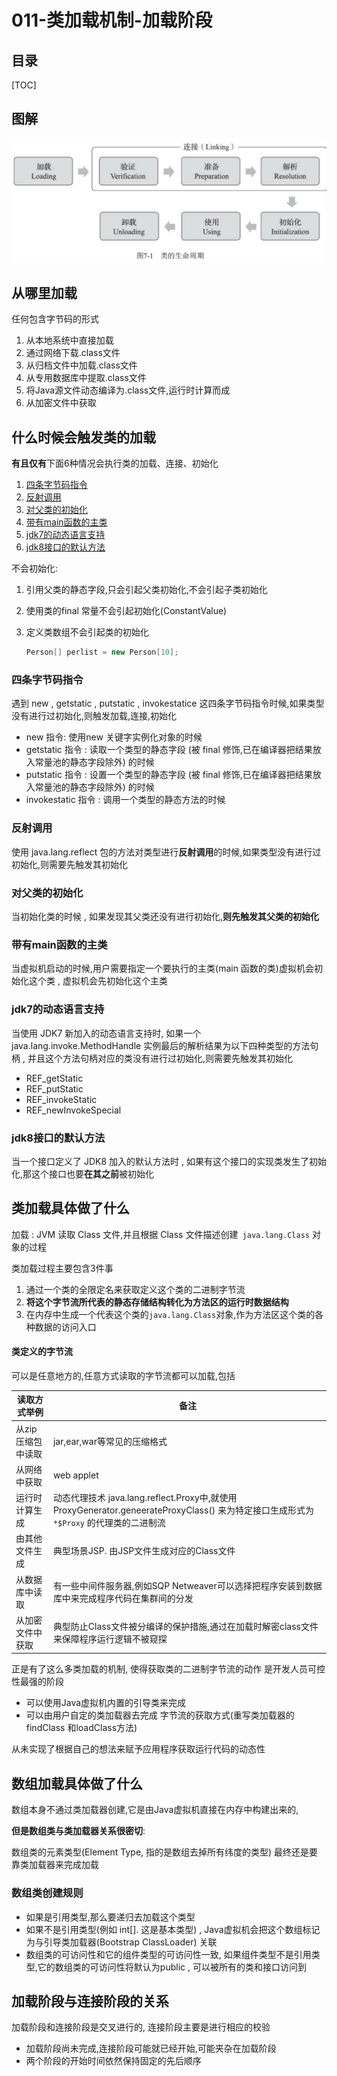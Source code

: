 # 011-类加载机制-加载阶段

## 目录

[TOC]

## 图解

<img src="../../assets/image-20200620224348640.png" alt="image-20200620224348640" style="zoom:50%;" />

## 从哪里加载

任何包含字节码的形式

1. 从本地系统中直接加载
2. 通过网络下载.class文件
3. 从归档文件中加载.class文件
4. 从专用数据库中提取.class文件
5. 将Java源文件动态编译为.class文件,运行时计算而成
6. 从加密文件中获取

## 什么时候会触发类的加载

**有且仅有**下面6种情况会执行类的加载、连接、初始化

1. [四条字节码指令](#四条字节码指令)
2. [反射调用](#反射调用)
3. [对父类的初始化](#对父类的初始化)
4. [带有main函数的主类](#带有main函数的主类)
5. [jdk7的动态语言支持](#jdk7的动态语言支持)
6. [jdk8接口的默认方法](#jdk8接口的默认方法)

不会初始化:

1. 引用父类的静态字段,只会引起父类初始化,不会引起子类初始化

2. 使用类的final 常量不会引起初始化(ConstantValue)

3. 定义类数组不会引起类的初始化

   ```java
   Person[] perlist = new Person[10];
   ```


### 四条字节码指令

遇到 new , getstatic , putstatic , invokestatice 这四条字节码指令时候,如果类型没有进行过初始化,则触发加载,连接,初始化

- new 指令: 使用new 关键字实例化对象的时候
- getstatic 指令 : 读取一个类型的静态字段 (被 final 修饰,已在编译器把结果放入常量池的静态字段除外) 的时候
- putstatic 指令 : 设置一个类型的静态字段 (被 final 修饰,已在编译器把结果放入常量池的静态字段除外) 的时候
- invokestatic 指令 : 调用一个类型的静态方法的时候

### 反射调用

使用 java.lang.reflect 包的方法对类型进行**反射调用**的时候,如果类型没有进行过初始化,则需要先触发其初始化

### 对父类的初始化

当初始化类的时候 , 如果发现其父类还没有进行初始化,**则先触发其父类的初始化**

### 带有main函数的主类

当虚拟机启动的时候,用户需要指定一个要执行的主类(main 函数的类)虚拟机会初始化这个类 , 虚拟机会先初始化这个主类

### jdk7的动态语言支持

当使用 JDK7 新加入的动态语言支持时, 如果一个 java.lang.invoke.MethodHandle 实例最后的解析结果为以下四种类型的方法句柄 , 并且这个方法句柄对应的类没有进行过初始化,则需要先触发其初始化

- REF_getStatic
- REF_putStatic
- REF_invokeStatic
- REF_newInvokeSpecial

### jdk8接口的默认方法

当一个接口定义了 JDK8 加入的默认方法时 , 如果有这个接口的实现类发生了初始化,那这个接口也要**在其之前**被初始化

## 类加载具体做了什么

加载 : JVM 读取 Class 文件,并且根据 Class 文件描述创建` java.lang.Class` 对象的过程

类加载过程主要包含3件事

1. 通过一个类的全限定名来获取定义这个类的二进制字节流
2. **将这个字节流所代表的静态存储结构转化为方法区的运行时数据结构**
3. 在内存中生成一个代表这个类的` java.lang.Class `对象,作为方法区这个类的各种数据的访问入口

#### 类定义的字节流

可以是任意地方的,任意方式读取的字节流都可以加载,包括

| 读取方式举例      | 备注                                                         |
| ----------------- | ------------------------------------------------------------ |
| 从zip压缩包中读取 | jar,ear,war等常见的压缩格式                                  |
| 从网络中获取      | web applet                                                   |
| 运行时计算生成    | 动态代理技术 java.lang.reflect.Proxy中,就使用 ProxyGenerator.geneerateProxyClass() 来为特定接口生成形式为 `*$Proxy` 的代理类的二进制流 |
| 由其他文件生成    | 典型场景JSP. 由JSP文件生成对应的Class文件                    |
| 从数据库中读取    | 有一些中间件服务器,例如SQP Netweaver可以选择把程序安装到数据库中来完成程序代码在集群间的分发 |
| 从加密文件中获取  | 典型防止Class文件被分编译的保护措施,通过在加载时解密class文件来保障程序运行逻辑不被窥探 |

正是有了这么多类加载的机制, 使得获取类的二进制字节流的动作 是开发人员可控性最强的阶段

- 可以使用Java虚拟机内置的引导类来完成
- 可以由用户自定的类加载器去完成 字节流的获取方式(重写类加载器的findClass 和loadClass方法) 

从未实现了根据自己的想法来赋予应用程序获取运行代码的动态性

## 数组加载具体做了什么

数组本身不通过类加载器创建,它是由Java虚拟机直接在内存中构建出来的,

**但是数组类与类加载器关系很密切**:

数组类的元素类型(Element Type, 指的是数组去掉所有纬度的类型) 最终还是要靠类加载器来完成加载

### 数组类创建规则

- 如果是引用类型,那么要递归去加载这个类型
- 如果不是引用类型(例如 int[]. 这是基本类型) , Java虚拟机会把这个数组标记为与引导类加载器(Bootstrap ClassLoader) 关联
- 数组类的可访问性和它的组件类型的可访问性一致, 如果组件类型不是引用类型,它的数组类的可访问性将默认为public , 可以被所有的类和接口访问到

## 加载阶段与连接阶段的关系

加载阶段和连接阶段是交叉进行的, 连接阶段主要是进行相应的校验

- 加载阶段尚未完成,连接阶段可能就已经开始,可能夹杂在加载阶段
- 两个阶段的开始时间依然保持固定的先后顺序

